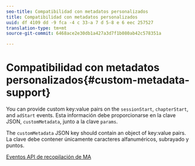 ```yaml
---
seo-title: Compatibilidad con metadatos personalizados
title: Compatibilidad con metadatos personalizados
uuid: df 4109 dd -9 fca -4 c 33-a 7 d 5-8 e 6 eec 257527
translation-type: tm+mt
source-git-commit: 6468ace2e30db1a427a3d7f1b080ab42c578351a

---
```



# Compatibilidad con metadatos personalizados{#custom-metadata-support}

You can provide custom key:value pairs on the `sessionStart`, `chapterStart`, and `adStart` events. Esta información debe proporcionarse en la clave JSON, `customMetadata`, junto a la clave `params`.

The `customMetadata` JSON key should contain an object of key:value pairs. La clave debe contener únicamente caracteres alfanuméricos, subrayado y puntos.

[Eventos API de recopilación de MA](../mc-api-ref/mc-api-events-req.md)

